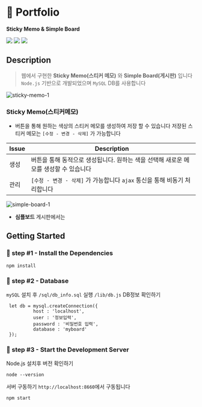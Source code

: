 
# :rocket: Portfolio 
**Sticky Memo & Simple Board**   
   
   
<img src="https://img.shields.io/badge/Node.js-339933?style=flat-square&logo=Node.js&logoColor=white"/> <img src="https://img.shields.io/badge/JavaScript-FFCC33?style=flat-square&logo=JavaScript&logoColor=black"/> <img src="https://img.shields.io/badge/MySQL-025E8C?style=flat-square&logo=MySQL&logoColor=white"/>

## Description

> 웹에서 구현한 **Sticky Memo(스티커 메모)** 와 **Simple Board(게시판)** 입니다   
> `Node.js` 기반으로 개발되었으며 `MySQL` DB를 사용합니다
>  

![sticky-memo-1](https://user-images.githubusercontent.com/52145267/113465248-8940bf00-946d-11eb-9f3d-ea5f5945438c.gif)

### Sticky Memo(스티커메모)
- 버튼을 통해 원하는 색상의 스티커 메모를 생성하여 저장 할 수 있습니다 저장된 스티커 메모는 `[수정 - 변경 - 삭제]` 가 가능합니다

| Issue | Description |
| ------ | ------ |
| 생성 | 버튼을 통해 동적으로 생성됩니다. 원하는 색을 선택해 새로운 메모를 생성할 수 있습니다 |
| 관리 | `[수정 - 변경 - 삭제]` 가 가능합니다 `ajax` 통신을 통해 비동기 처리합니다   |
   
   
![simple-board-1](https://user-images.githubusercontent.com/52145267/113465401-9c07c380-946e-11eb-8a59-6653ee507ca9.gif)
- **심플보드** 게시판에서는 

## Getting Started

### :clap: step #1 - Install the Dependencies
```
npm install
```

### :clap: step #2 - Database
`mySQL` 설치 후 `/sql/db_info.sql` 실행
`/lib/db.js` DB정보 확인하기

```
 let db = mysql.createConnection({
          host : 'localhost',
          user : '정보입력',
          password : '비밀번호 입력',
          database : 'myboard'
 }); 
```

### :clap: step #3 - Start the Development Server

Node.js 설치후 버전 확인하기
```
node --version
```

서버 구동하기 `http://localhost:8660`에서 구동됩니다
```
npm start
```
  
